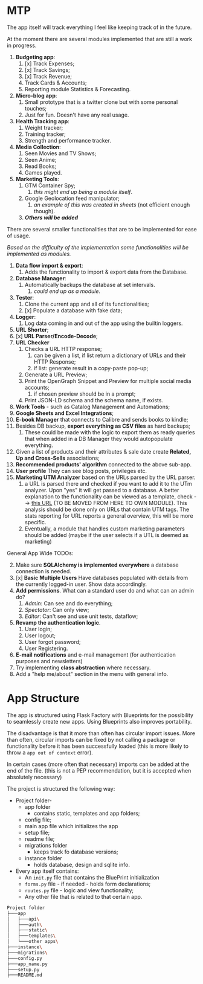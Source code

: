 # MTP

The app itself will track everything I feel like keeping track of in the future.

At the moment there are several modules implemented that are still a work in progress.
1. **Budgeting app**:
   1. [x] Track Expenses;
   2. [x] Track Savings;
   3. [x] Track Revenue;
   4. Track Cards & Accounts;
   5. Reporting module Statistics & Forecasting.
2. **Micro-blog app**:
   1. Small prototype that is a twitter clone but with some personal touches;
   2. Just for fun. Doesn't have any real usage.
3. **Health Tracking app**:
   1. Weight tracker;
   2. Training tracker;
   3. Strength and performance tracker.
4. **Media Collection**:
   1. Seen Movies and TV Shows;
   2. Seen Anime;
   3. Read Books;
   4. Games played.
5. **Marketing Tools**:
   1. GTM Container Spy;
      1. _this might end up being a module itself_.
   2. Google Geolocation feed manipulator;
      1. _an example of this was created in sheets_ (not efficient enough though).
   3. ***Others will be added***

There are several smaller functionalities that are to be implemented for ease of usage.

_Based on the difficulty of the implementation some functionalities will be implemented as modules._
1. **Data flow import & export**:
   1. Adds the functionality to import & export data from the Database.
2. **Database Manager**:
   1. Automatically backups the database at set intervals.
      1. _could end up as a module_.
3. **Tester**:
   1. Clone the current app and all of its functionalities;
   2. [x] Populate a database with fake data;
4. **Logger**:
   1. Log data coming in and out of the app using the builtin loggers.
5. **URL Shorter**;
6. [x] **URL Parser/Encode-Decode**;
7. **URL Checker**
   1. Checks a URL HTTP response;
      1. can be given a list, if list return a dictionary of URLs and their HTTP Response;
      2. if list: generate result in a copy-paste pop-up;
   2. Generate a URL Preview;
   3. Print the OpenGraph Snippet and Preview for multiple social media accounts;
      1. if chosen preview should be in a prompt;
   4. Print JSON-LD schema and the schema name, if exists.
8. **Work Tools** - such as Catalog Management and Automations;
9. **Google Sheets and Excel Integrations**;
10. **E-book Manager** that connects to Calibre and sends books to kindle;
11. Besides DB backup, **export everything as CSV files** as hard backups;
    1. These could be made with the logic to export them as ready queries that when added in a DB Manager they would autopopulate everything.
12. Given a list of products and their attributes & sale date create **Related, Up and Cross-Sells** associations;
13. **Recommended products' algorithm** connected to the above sub-app.
14. **User profile** They can see blog posts, privileges etc.
15. **Marketing UTM Analyzer** based on the URLs parsed by the URL parser.
    1. a URL is parsed there and checked if you want to add it to the UTm analyzer. Upon "yes" it will get passed to a database.
    A better explanation to the functionality can be viewed as a template, check --> [this URL](http://127.0.0.1:5000/analytics/utm-analyzer-template) (TO BE MOVED FROM HERE TO OWN MODULE).
    This analysis should be done only on URLs that contain UTM tags. The stats reporting for URL reports a general overview, this will be more specific.
    2. Eventually, a module that handles custom marketing parameters should be added (maybe if the user selects if a UTL is deemed as marketing)

General App Wide TODOs:

2. Make sure **SQLAlchemy is implemented everywhere** a database connection is needed.
3. [x] **Basic Multiple Users** Have databases populated with details from the currently logged-in user. Show data accordingly.
4. **Add permissions**. What can a standard user do and what can an admin do?
   1. _Admin_: Can see and do everything;
   2. _Spectator_: Can only view;
   3. _Editor_: Can't see and use unit tests, dataflow;
5. **Revamp the authentication logic**.
   1. User login;
   2. User logout;
   3. User forgot password;
   4. User Registering.
6. **E-mail notifications** and e-mail management (for authentication purposes and newsletters)
7. Try implementing **class abstraction** where necessary.
8. Add a "help me/about" section in the menu with general info.


# App Structure

The app is structured using Flask Factory with Blueprints for the possibility to seamlessly create new apps.
Using Blueprints also improves portability. 

The disadvantage is that it more than often has circular import issues.
More than often, circular imports can be fixed by not calling a package or functionality before it has been successfully loaded
(this is more likely to throw a `app out of context` error).

In certain cases (more often that necessary) imports can be added at the end of the file.
(this is not a PEP recommendation, but it is accepted when absolutely necessary)

The project is structured the following way:
* Project folder-
  * app folder
    * contains static, templates and app folders;
  * config file;
  * main app file which initializes the app
  * setup file;
  * readme file;
  * migrations folder
    * keeps track fo database versions;
  * instance folder
    * holds database, design and sqlite info.
* Every app itself contains:
  * An `init.py` file that contains the BluePrint initialization
  * `forms.py` file - if needed - holds form declarations;
  * `routes.py` file - logic and view functionality;
  * Any other file that is related to that certain app.
  
```bash
Project folder
├───app
│   ├───api\
│   ├───auth\
│   ├───static\
│   ├───templates\
│   └───other apps\
├───instance\
├───migrations\
├───config.py
├───app_name.py
├───setup.py
├───README.md
```